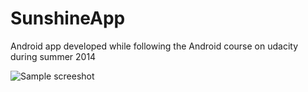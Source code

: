 SunshineApp
===========

Android app developed while following the Android course on udacity during summer 2014

![Sample screeshot]()




